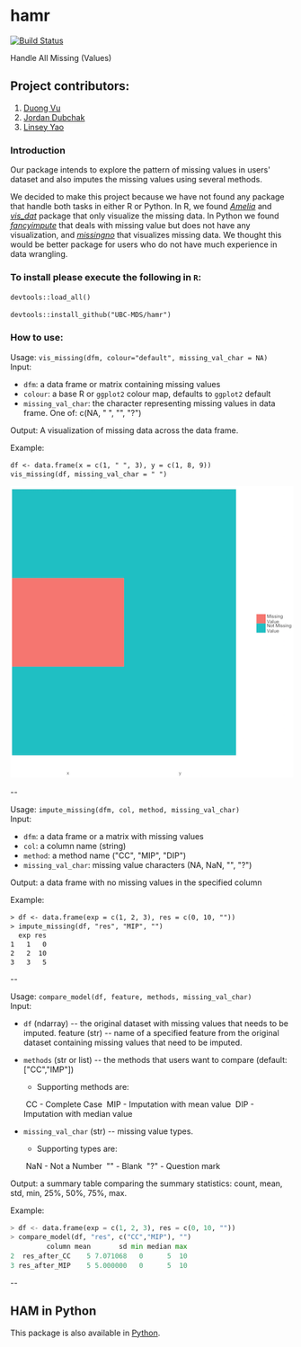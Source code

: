 # hamr

[![Build Status](https://travis-ci.org/UBC-MDS/hamr.svg?branch=master)](https://travis-ci.org/UBC-MDS/hamr)

Handle All Missing (Values) 

## Project contributors:

1. [Duong Vu](https://github.com/DuongVu39)
2. [Jordan Dubchak](https://github.com/jdubchak)
3. [Linsey Yao](https://github.com/yllz)

### Introduction

Our package intends to explore the pattern of missing values in users' dataset and also imputes the missing values using several methods. 

We decided to make this project because we have not found any package that handle both tasks in either R or Python. In R, we found *[Amelia](https://cran.r-project.org/web/packages/Amelia/Amelia.pdf)* and *[vis_dat](https://cran.r-project.org/web/packages/visdat/visdat.pdf)* package that only visualize the missing data. In Python we found *[fancyimpute](https://pypi.python.org/pypi/fancyimpute)* that deals with missing value but does not have any visualization, and *[missingno](https://github.com/ResidentMario/missingno)* that visualizes missing data. We thought this would be better package for users who do not have much experience in data wrangling.

### To install please execute the following in `R`:

`devtools::load_all()`

`devtools::install_github("UBC-MDS/hamr")`

### How to use:

Usage: `vis_missing(dfm, colour="default", missing_val_char = NA)`  
Input: 

- `dfm`: a data frame or matrix containing missing values
- `colour`: a base R or `ggplot2` colour map, defaults to `ggplot2` default
- `missing_val_char`: the character representing missing values in data frame. One of: c(NA, " ", "", "?")

Output: A visualization of missing data across the data frame. 

Example:

```
df <- data.frame(x = c(1, " ", 3), y = c(1, 8, 9))
vis_missing(df, missing_val_char = " ")

```
![vis_missing](img/vis_missing.png)

--

Usage: `impute_missing(dfm, col, method, missing_val_char)`  
Input: 

- `dfm`: a data frame or a matrix with missing values
- `col`: a column name (string)
- `method`: a method name ("CC", "MIP", "DIP")
- `missing_val_char`: missing value characters (NA, NaN, "", "?")

Output: a data frame with no missing values in the specified column

Example:

```
> df <- data.frame(exp = c(1, 2, 3), res = c(0, 10, ""))
> impute_missing(df, "res", "MIP", "")
  exp res
1   1   0
2   2  10
3   3   5
```

--

Usage: `compare_model(df, feature, methods, missing_val_char)`  
Input:   

- `df` (ndarray) -- the original dataset with missing values that needs to be imputed.
  feature (str) -- name of a specified feature from the original dataset containing missing values that need to be imputed.

- `methods` (str or list) -- the methods that users want to compare (default: ["CC","IMP"])

  - Supporting methods are: 

  ​            CC   - Complete Case
  ​            MIP - Imputation with mean value
  ​            DIP  - Imputation with median value

- `missing_val_char` (str) -- missing value types. 

  - Supporting types are:

  ​            NaN - Not a Number
  ​            ""      - Blank
  ​            "?"     - Question mark

Output:  a summary table comparing the summary statistics: count, mean, std, min, 25%, 50%, 75%, max.

Example:

```python
> df <- data.frame(exp = c(1, 2, 3), res = c(0, 10, ""))
> compare_model(df, "res", c("CC","MIP"), "")
         column mean       sd min median max
2  res_after_CC    5 7.071068   0      5  10
3 res_after_MIP    5 5.000000   0      5  10
```

--

## HAM in Python 

This package is also available in [Python](https://github.com/UBC-MDS/HAM_Python). 

